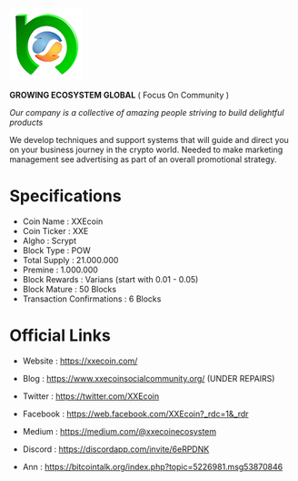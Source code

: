 <img src="/share/pixmaps/bitcoin128.png">


**GROWING ECOSYSTEM GLOBAL** ( Focus On Community )

*Our company is a collective of amazing people striving to build delightful products*

We develop techniques and support systems that will guide and direct you on your business journey in the crypto world.
Needed to make marketing management see advertising as part of an overall promotional strategy.


Specifications
==============

 - Coin Name                  : XXEcoin
 - Coin Ticker                : XXE
 - Algho                      : Scrypt
 - Block Type                 : POW
 - Total Supply               : 21.000.000
 - Premine                    : 1.000.000
 - Block Rewards              : Varians (start with 0.01 - 0.05)
 - Block Mature               : 50 Blocks
 - Transaction Confirmations  : 6 Blocks


Official Links
==============

 - Website : https://xxecoin.com/

 - Blog : https://www.xxecoinsocialcommunity.org/  (UNDER REPAIRS)

 - Twitter : https://twitter.com/XXEcoin

 - Facebook : https://web.facebook.com/XXEcoin?_rdc=1&_rdr

 - Medium : https://medium.com/@xxecoinecosystem

 - Discord : https://discordapp.com/invite/6eRPDNK
 
 - Ann : https://bitcointalk.org/index.php?topic=5226981.msg53870846
 

